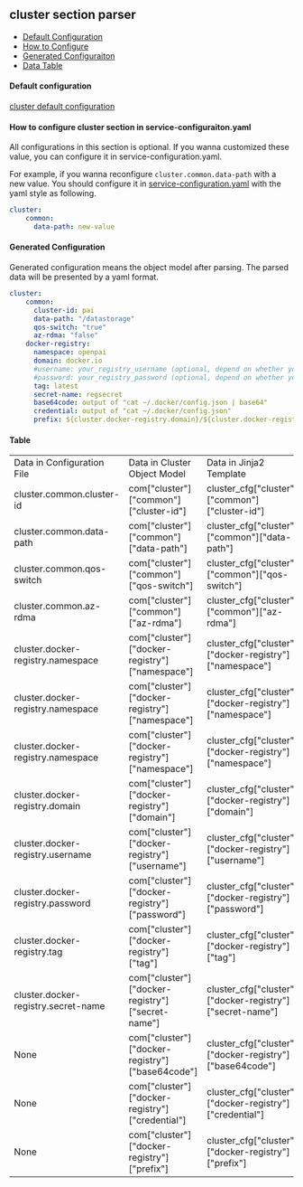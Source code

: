 ## cluster section parser

- [Default Configuration](#D_Config)
- [How to Configure](#HT_Config)
- [Generated Configuraiton](#G_Config)
- [Data Table](#T_config)

#### Default configuration <a name="D_Config"></a>

[cluster default configuration](cluster.yaml)

#### How to configure cluster section in service-configuraiton.yaml <a name="HT_Config"></a>

All configurations in this section is optional. If you wanna customized these value, you can configure it in service-configuration.yaml.

For example, if you wanna reconfigure ```cluster.common.data-path``` with a new value. You should configure it in [service-configuration.yaml](../../../../examples/cluster-configuration/services-configuration.yaml) with the yaml style as following.

```yaml
cluster:
    common:
      data-path: new-value
```

#### Generated Configuration <a name="G_Config"></a>

Generated configuration means the object model after parsing. The parsed data will be presented by a yaml format.

```yaml
cluster:
    common:
      cluster-id: pai
      data-path: "/datastorage"
      qos-switch: "true"
      az-rdma: "false"
    docker-registry:
      namespace: openpai
      domain: docker.io
      #username: your_registry_username (optional, depend on whether you configure it or not)
      #password: your_registry_password (optional, depend on whether you configure it or not)
      tag: latest
      secret-name: regsecret
      base64code: output of "cat ~/.docker/config.json | base64"
      credential: output of "cat ~/.docker/config.json"
      prefix: ${cluster.docker-registry.domain}/${cluster.docker-registry.namespace}/
```

#### Table <a name="T_Config"></a>

<table>
  
<tr>
    <td>Data in Configuration File</td>
    <td>Data in Cluster Object Model</td>
    <td>Data in Jinja2 Template</td>
    <td>Data type</td>
</tr>
<tr>
    <td>cluster.common.cluster-id</td>
    <td>com["cluster"]["common"]["cluster-id"]</td>
    <td>cluster_cfg["cluster"]["common"]["cluster-id"]</td>
    <td>string</td>
</tr>
<tr>
    <td>cluster.common.data-path</td>
    <td>com["cluster"]["common"]["data-path"]</td>
    <td>cluster_cfg["cluster"]["common"]["data-path"]</td>
    <td>string</td>
</tr>
<tr>
    <td>cluster.common.qos-switch</td>
    <td>com["cluster"]["common"]["qos-switch"]</td>
    <td>cluster_cfg["cluster"]["common"]["qos-switch"]</td>
    <td>string</td>
</tr>
<tr>
    <td>cluster.common.az-rdma</td>
    <td>com["cluster"]["common"]["az-rdma"]</td>
    <td>cluster_cfg["cluster"]["common"]["az-rdma"]</td>
    <td>string, "true" or "false"</td>
</tr>
<tr>
    <td>cluster.docker-registry.namespace</td>
    <td>com["cluster"]["docker-registry"]["namespace"]</td>
    <td>cluster_cfg["cluster"]["docker-registry"]["namespace"]</td>
    <td>string</td>
</tr>
<tr>
    <td>cluster.docker-registry.namespace</td>
    <td>com["cluster"]["docker-registry"]["namespace"]</td>
    <td>cluster_cfg["cluster"]["docker-registry"]["namespace"]</td>
    <td>string</td>
</tr>
<tr>
    <td>cluster.docker-registry.namespace</td>
    <td>com["cluster"]["docker-registry"]["namespace"]</td>
    <td>cluster_cfg["cluster"]["docker-registry"]["namespace"]</td>
    <td>string</td>
</tr>
<tr>
    <td>cluster.docker-registry.domain</td>
    <td>com["cluster"]["docker-registry"]["domain"]</td>
    <td>cluster_cfg["cluster"]["docker-registry"]["domain"]</td>
    <td>string</td>
</tr>
<tr>
    <td>cluster.docker-registry.username</td>
    <td>com["cluster"]["docker-registry"]["username"]</td>
    <td>cluster_cfg["cluster"]["docker-registry"]["username"]</td>
    <td>string, optional</td>
</tr>
<tr>
    <td>cluster.docker-registry.password</td>
    <td>com["cluster"]["docker-registry"]["password"]</td>
    <td>cluster_cfg["cluster"]["docker-registry"]["password"]</td>
    <td>string, optional</td>
</tr>
<tr>
    <td>cluster.docker-registry.tag</td>
    <td>com["cluster"]["docker-registry"]["tag"]</td>
    <td>cluster_cfg["cluster"]["docker-registry"]["tag"]</td>
    <td>string</td>
</tr>
<tr>
    <td>cluster.docker-registry.secret-name</td>
    <td>com["cluster"]["docker-registry"]["secret-name"]</td>
    <td>cluster_cfg["cluster"]["docker-registry"]["secret-name"]</td>
    <td>string</td>
</tr>
<tr>
    <td>None</td>
    <td>com["cluster"]["docker-registry"]["base64code"]</td>
    <td>cluster_cfg["cluster"]["docker-registry"]["base64code"]</td>
    <td>string</td>
</tr>
<tr>
    <td>None</td>
    <td>com["cluster"]["docker-registry"]["credential"]</td>
    <td>cluster_cfg["cluster"]["docker-registry"]["credential"]</td>
    <td>string</td>
</tr>
<tr>
    <td>None</td>
    <td>com["cluster"]["docker-registry"]["prefix"]</td>
    <td>cluster_cfg["cluster"]["docker-registry"]["prefix"]</td>
    <td>string, "domain/namespace/"</td>
</tr>
</table>